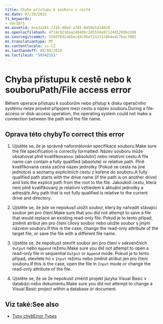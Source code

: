 ```yaml
---
title: Chyba přístupu k souboru v cestě
ms.date: 07/20/2015
f1_keywords:
- vbrID75
ms.assetid: 6ce3a161-7316-46bd-a785-0d50e5414020
ms.openlocfilehash: 4f18c9216aa24840bc205534a97124d12698cb98
ms.sourcegitcommit: 558d78d2a68acd4c95ef23231c8b4e4c7bac3902
ms.translationtype: MT
ms.contentlocale: cs-CZ
ms.lasthandoff: 04/09/2019
ms.locfileid: "59342151"
---
```

# <a name="pathfile-access-error"></a><span data-ttu-id="b60c3-102">Chyba přístupu k cestě nebo k souboru</span><span class="sxs-lookup"><span data-stu-id="b60c3-102">Path/File access error</span></span>
<span data-ttu-id="b60c3-103">Během operace přístupu k souborům nebo přístup k disku operačního systému nelze provést připojení mezi cestu a název souboru.</span><span class="sxs-lookup"><span data-stu-id="b60c3-103">During a file-access or disk-access operation, the operating system could not make a connection between the path and the file name.</span></span>  
  
## <a name="to-correct-this-error"></a><span data-ttu-id="b60c3-104">Oprava této chyby</span><span class="sxs-lookup"><span data-stu-id="b60c3-104">To correct this error</span></span>  
  
1. <span data-ttu-id="b60c3-105">Ujistěte se, že je správně naformátován specifikace souboru.</span><span class="sxs-lookup"><span data-stu-id="b60c3-105">Make sure the file specification is correctly formatted.</span></span> <span data-ttu-id="b60c3-106">Název souboru může obsahovat plně kvalifikovanou (absolutní) nebo relativní cestu.</span><span class="sxs-lookup"><span data-stu-id="b60c3-106">A file name can contain a fully qualified (absolute) or relative path.</span></span> <span data-ttu-id="b60c3-107">Plně kvalifikovaná cesta začíná název jednotky (Pokud se cesta na jiné jednotce) a seznamy explicitních cestu z kořene do souboru.</span><span class="sxs-lookup"><span data-stu-id="b60c3-107">A fully qualified path starts with the drive name (if the path is on another drive) and lists the explicit path from the root to the file.</span></span> <span data-ttu-id="b60c3-108">Jakoukoli cestu, která není plně kvalifikovaný je relativní vzhledem k aktuální jednotky a adresáře.</span><span class="sxs-lookup"><span data-stu-id="b60c3-108">Any path that is not fully qualified is relative to the current drive and directory.</span></span>  
  
2. <span data-ttu-id="b60c3-109">Ujistěte se, že jste se nepokusil uložit soubor, který by nahradit stávající soubor jen pro čtení.</span><span class="sxs-lookup"><span data-stu-id="b60c3-109">Make sure that you did not attempt to save a file that would replace an existing read-only file.</span></span> <span data-ttu-id="b60c3-110">Pokud je to tento případ, změnit atribut jen pro čtení cílový soubor nebo uložte soubor s jiným názvem souboru.</span><span class="sxs-lookup"><span data-stu-id="b60c3-110">If this is the case, change the read-only attribute of the target file, or save the file with a different file name.</span></span>  
  
3. <span data-ttu-id="b60c3-111">Ujistěte se, že nepokusil otevřít soubor jen pro čtení v sekvenčních `Output` nebo `Append` režimu.</span><span class="sxs-lookup"><span data-stu-id="b60c3-111">Make sure you did not attempt to open a read-only file in sequential `Output` or `Append` mode.</span></span> <span data-ttu-id="b60c3-112">Pokud je to tento případ, otevřete ho v `Input` režimu nebo změnit atribut jen pro čtení souboru.</span><span class="sxs-lookup"><span data-stu-id="b60c3-112">If this is the case, open the file in `Input` mode or change the read-only attribute of the file.</span></span>  
  
4. <span data-ttu-id="b60c3-113">Ujistěte se, že se že nepokusil změnit projekt jazyka Visual Basic v databázi nebo dokumentu.</span><span class="sxs-lookup"><span data-stu-id="b60c3-113">Make sure you did not attempt to change a Visual Basic project within a database or document.</span></span>  
  
## <a name="see-also"></a><span data-ttu-id="b60c3-114">Viz také:</span><span class="sxs-lookup"><span data-stu-id="b60c3-114">See also</span></span>

- [<span data-ttu-id="b60c3-115">Typy chyb</span><span class="sxs-lookup"><span data-stu-id="b60c3-115">Error Types</span></span>](../../../visual-basic/programming-guide/language-features/error-types.md)
